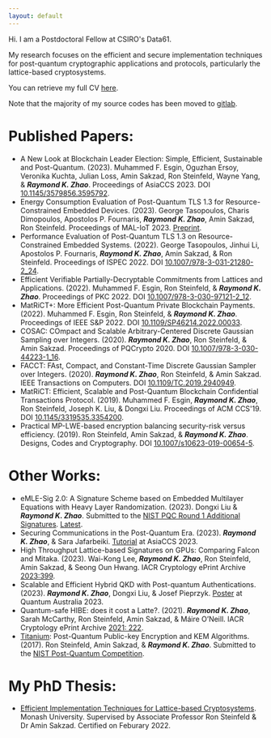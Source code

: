 ```yaml
---
layout: default
---
```


Hi. I am a Postdoctoral Fellow at CSIRO's Data61. 

My research focuses on the efficient and secure implementation techniques for post-quantum cryptographic applications and protocols, particularly the lattice-based cryptosystems. 

You can retrieve my full CV [here](CV.pdf).

Note that the majority of my source codes has been moved to [gitlab](https://gitlab.com/raykzhao).

# [](#header-1)Published Papers:
*	A New Look at Blockchain Leader Election: Simple, Efficient, Sustainable and Post-Quantum. (2023). Muhammed F. Esgin, Oguzhan Ersoy, Veronika Kuchta, Julian Loss, Amin Sakzad, Ron Steinfeld, Wayne Yang, & ***Raymond K. Zhao***. Proceedings of AsiaCCS 2023. DOI [10.1145/3579856.3595792](https://doi.org/10.1145/3579856.3595792).
*	Energy Consumption Evaluation of Post-Quantum TLS 1.3 for Resource-Constrained Embedded Devices. (2023). George Tasopoulos, Charis Dimopoulos, Apostolos P. Fournaris, ***Raymond K. Zhao***, Amin Sakzad, Ron Steinfeld. Proceedings of MAL-IoT 2023. [Preprint](https://ia.cr/2023/506). 
*	Performance Evaluation of Post-Quantum TLS 1.3 on Resource-Constrained Embedded Systems. (2022). George Tasopoulos, Jinhui Li, Apostolos P. Fournaris, ***Raymond K. Zhao***, Amin Sakzad, & Ron Steinfeld. Proceedings of ISPEC 2022. DOI [10.1007/978-3-031-21280-2_24](https://doi.org/10.1007/978-3-031-21280-2_24).
*	Efficient Verifiable Partially-Decryptable Commitments from Lattices and Applications. (2022). Muhammed F. Esgin, Ron Steinfeld, & ***Raymond K. Zhao***. Proceedings of PKC 2022. DOI [10.1007/978-3-030-97121-2_12](https://doi.org/10.1007/978-3-030-97121-2_12).
*	MatRiCT+: More Efficient Post-Quantum Private Blockchain Payments. (2022). Muhammed F. Esgin, Ron Steinfeld, & ***Raymond K. Zhao***. Proceedings of IEEE S&P 2022. DOI [10.1109/SP46214.2022.00033](https://doi.org/10.1109/SP46214.2022.00033).
*	COSAC: COmpact and Scalable Arbitrary-Centered Discrete Gaussian Sampling over Integers. (2020). ***Raymond K. Zhao***, Ron Steinfeld, & Amin Sakzad. Proceedings of PQCrypto 2020. DOI [10.1007/978-3-030-44223-1_16](https://doi.org/10.1007/978-3-030-44223-1_16). 
*	FACCT: FAst, Compact, and Constant-Time Discrete Gaussian Sampler over Integers. (2020). ***Raymond K. Zhao***, Ron Steinfeld, & Amin Sakzad. IEEE Transactions on Computers. DOI [10.1109/TC.2019.2940949](https://doi.org/10.1109/TC.2019.2940949).
*	MatRiCT: Efficient, Scalable and Post-Quantum Blockchain Confidential Transactions Protocol. (2019). Muhammed F. Esgin, ***Raymond K. Zhao***, Ron Steinfeld, Joseph K. Liu, & Dongxi Liu. Proceedings of ACM CCS'19. DOI [10.1145/3319535.3354200](https://doi.org/10.1145/3319535.3354200). 
*	Practical MP-LWE-based encryption balancing security-risk versus efficiency. (2019). Ron Steinfeld, Amin Sakzad, & ***Raymond K. Zhao***. Designs, Codes and Cryptography. DOI [10.1007/s10623-019-00654-5](https://doi.org/10.1007/s10623-019-00654-5). 

# [](#header-1)Other Works:
*	eMLE-Sig 2.0: A Signature Scheme based on Embedded Multilayer Equations with Heavy Layer Randomization. (2023). Dongxi Liu & ***Raymond K. Zhao***. Submitted to the [NIST PQC Round 1 Additional Signatures](https://csrc.nist.gov/csrc/media/Projects/pqc-dig-sig/documents/round-1/submission-pkg/eMLE2.0-submission.zip). [Latest](https://gitlab.com/raykzhao/emle-sig).
*	Securing Communications in the Post-Quantum Era. (2023). ***Raymond K. Zhao***, & Sara Jafarbeiki. [Tutorial](https://raykzhao.github.io/AsiaCCS2023Tutorial.pdf) at AsiaCCS 2023.  
*	High Throughput Lattice-based Signatures on GPUs: Comparing Falcon and Mitaka. (2023). Wai-Kong Lee, ***Raymond K. Zhao***, Ron Steinfeld, Amin Sakzad, & Seong Oun Hwang. IACR Cryptology ePrint Archive [2023:399](https://ia.cr/2023/399).
*	Scalable and Efficient Hybrid QKD with Post-quantum Authentications. (2023). ***Raymond K. Zhao***, Dongxi Liu, & Josef Pieprzyk. [Poster](https://raykzhao.github.io/qca2023_poster.pdf) at Quantum Australia 2023.  
*	Quantum-safe HIBE: does it cost a Latte?. (2021).  ***Raymond K. Zhao***, Sarah McCarthy, Ron Steinfeld, Amin Sakzad, & Máire O’Neill. IACR Cryptology ePrint Archive [2021: 222](https://ia.cr/2021/222). 
*	[Titanium](http://users.monash.edu.au/~rste/Titanium.html): Post-Quantum Public-key Encryption and KEM Algorithms. (2017). Ron Steinfeld, Amin Sakzad, & ***Raymond K. Zhao***. Submitted to the [NIST Post-Quantum Competition](https://csrc.nist.gov/CSRC/media/Projects/Post-Quantum-Cryptography/documents/round-1/submissions/Titanium.zip).

# [](#header-1)My PhD Thesis:
*	[Efficient Implementation Techniques for Lattice-based Cryptosystems](https://bridges.monash.edu/articles/thesis/Efficient_Implementation_Techniques_for_Lattice-based_Cryptosystems/19224867). Monash University. Supervised by Associate Professor Ron Steinfeld & Dr Amin Sakzad. Certified on Feburary 2022. 
